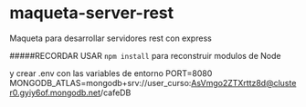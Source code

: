 # maqueta-server-rest
Maqueta para desarrollar servidores rest con express

#####RECORDAR USAR ```npm install``` para reconstruir modulos de Node















































































































































y crear .env con las variables de entorno
PORT=8080
MONGODB_ATLAS=mongodb+srv://user_curso:AsVmgo2ZTXrttz8d@cluster0.gyiy6of.mongodb.net/cafeDB
